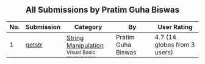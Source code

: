 ﻿<div align="center">

## All Submissions by Pratim Guha Biswas

</div>

No.  | Submission | Category | By   | User Rating
---- | ---------- | -------- | ---- | -----------
1 | [getstr<br />](https://github.com/Planet-Source-Code/pratim-guha-biswas-getstr__1-1858) | [String Manipulation<br /><sup>Visual Basic</sup>](../ByCategory/string-manipulation__1-5.md) | Pratim Guha Biswas | 4.7 (14 globes from 3 users)
